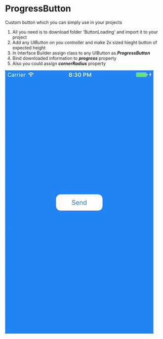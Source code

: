 # ProgressButton

Custom button which you can simply use in your projects

1. All you need is to download folder 'ButtonLoading' and import it to your project
2. Add any UIButton on you controller and make 2x sized hieght button of expected height
2. In Interface Builder assign class to any UIButton as **_ProgressButton_**
3. Bind downloaded information to **_progress_** property
4. Also you could assign **_cornerRadius_** property

![](./screenshot/progress-button.gif "ProgressButton")